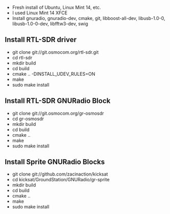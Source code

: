 - Fresh install of Ubuntu, Linux Mint 14, etc.
- I used Linux Mint 14 XFCE
- Install gnuradio, gnuradio-dev, cmake, git, libboost-all-dev, libusb-1.0-0, libusb-1.0-0-dev, libfftw3-dev, swig

## Install RTL-SDR driver
- git clone git://git.osmocom.org/rtl-sdr.git
- cd rtl-sdr
- mkdir build
- cd build
- cmake .. -DINSTALL_UDEV_RULES=ON
- make
- sudo make install

## Install RTL-SDR GNURadio Block
- git clone git://git.osmocom.org/gr-osmosdr
- cd gr-osmosdr
- mkdir build
- cd build
- cmake ..
- make
- sudo make install

## Install Sprite GNURadio Blocks
- git clone git://github.com/zacinaction/kicksat
- cd kicksat/GroundStation/GNURadio/gr-sprite
- mkdir build
- cd build
- cmake ..
- make
- sudo make install

